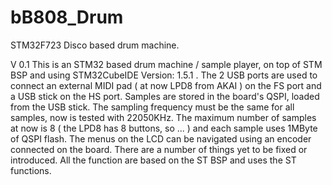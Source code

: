 # bB808_Drum
STM32F723 Disco based drum machine.

V 0.1
This is an STM32 based drum machine / sample player, on top of STM BSP and using STM32CubeIDE Version: 1.5.1 .
The 2 USB ports are used to connect an external MIDI pad ( at now LPD8 from AKAI ) on the FS port and a USB stick on the HS port.
Samples are stored in the board's QSPI, loaded from the USB stick.
The sampling frequency must be the same for all samples, now is tested with 22050KHz.
The maximum number of samples at now is 8 ( the LPD8 has 8 buttons, so ... ) and each sample uses 1MByte of QSPI flash.
The menus on the LCD can be navigated using an encoder connected on the board.
There are a number of things yet to be fixed or introduced.
All the function are based on the ST BSP and uses the ST functions. 

 
